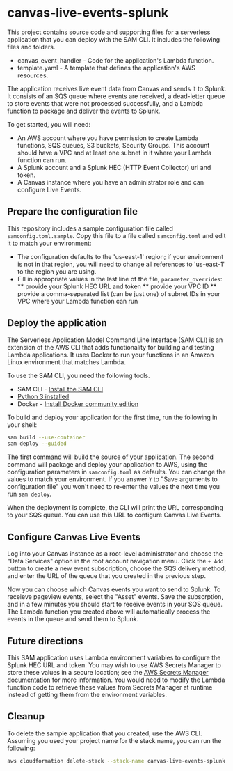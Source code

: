 # canvas-live-events-splunk

This project contains source code and supporting files for a serverless application that you can deploy with the SAM CLI. It includes the following files and folders.

- canvas_event_handler - Code for the application's Lambda function.
- template.yaml - A template that defines the application's AWS resources.

The application receives live event data from Canvas and sends it to Splunk. It consists of an SQS queue where events are received,
a dead-letter queue to store events that were not processed successfully, and a Lambda function to package and deliver the events to Splunk.

To get started, you will need:
* An AWS account where you have permission to create Lambda functions, SQS queues, S3 buckets, Security Groups. This account should have a VPC and at least one subnet in it where your Lambda function can run.
* A Splunk account and a Splunk HEC (HTTP Event Collector) url and token.
* A Canvas instance where you have an administrator role and can configure Live Events.

## Prepare the configuration file

This repository includes a sample configuration file called `samconfig.toml.sample`. Copy this file to a file called `samconfig.toml` and edit it to match your environment:
* The configuration defaults to the 'us-east-1' region; if your environment is not in that region, you will need to change all references to 'us-east-1' to the region you are using.
* Fill in appropriate values in the last line of the file, `parameter_overrides`:
** provide your Splunk HEC URL and token
** provide your VPC ID
** provide a comma-separated list (can be just one) of subnet IDs in your VPC where your Lambda function can run

## Deploy the application

The Serverless Application Model Command Line Interface (SAM CLI) is an extension of the AWS CLI that adds functionality for building and testing Lambda applications. It uses Docker to run your functions in an Amazon Linux environment that matches Lambda.

To use the SAM CLI, you need the following tools.

* SAM CLI - [Install the SAM CLI](https://docs.aws.amazon.com/serverless-application-model/latest/developerguide/serverless-sam-cli-install.html)
* [Python 3 installed](https://www.python.org/downloads/)
* Docker - [Install Docker community edition](https://hub.docker.com/search/?type=edition&offering=community)

To build and deploy your application for the first time, run the following in your shell:

```bash
sam build --use-container
sam deploy --guided
```

The first command will build the source of your application. The second command will package and deploy your application to AWS, using the configuration parameters in `samconfig.toml` as defaults. You can change the values to match your environment. If you answer `Y` to "Save arguments to configuration file" you won't need to re-enter the values the next time you run `sam deploy`.

When the deployment is complete, the CLI will print the URL corresponding to your SQS queue. You can use this URL to configure Canvas Live Events.

## Configure Canvas Live Events

Log into your Canvas instance as a root-level administrator and choose the "Data Services" option in the root account navigation menu. Click the `+ Add` button to create a new event subscription, choose the SQS delivery method, and enter the URL of the queue that you created in the previous step.

Now you can choose which Canvas events you want to send to Splunk. To receieve pageview events, select the "Asset" events. Save the subscrption, and in a few minutes you should start to receive events in your SQS queue. The Lambda function you created above will automatically process the events in the queue and send them to Splunk.

## Future directions

This SAM application uses Lambda environment variables to configure the Splunk HEC URL and token. You may wish to use AWS Secrets Manager to store these values in a secure location; see the [AWS Secrets Manager documentation](https://docs.aws.amazon.com/secretsmanager/latest/userguide/intro.html) for more information. You would need to modify the Lambda function code to retrieve these values from Secrets Manager at runtime instead of getting them from the environment variables.

## Cleanup

To delete the sample application that you created, use the AWS CLI. Assuming you used your project name for the stack name, you can run the following:

```bash
aws cloudformation delete-stack --stack-name canvas-live-events-splunk
```
